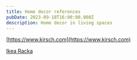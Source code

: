 ```yaml
---
title: Home decor references
pubDate: 2023-09-18T16:00:00.000Z
description: Home decor in living spaces
---
```


[https://www.kirsch.com](https://www.kirsch.com)

[Ikea Racka](https://www.ikea.com/sg/en/p/raecka-hugad-double-curtain-rod-combination-black-s09929250 "Ikea racka")
